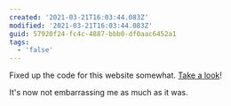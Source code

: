 ```yaml
---
created: '2021-03-21T16:03:44.083Z'
modified: '2021-03-21T16:03:44.083Z'
guid: 57920f24-fc4c-4887-bbb0-df0aac6452a1
tags:
  - 'false'
---
```

Fixed up the code for this website somewhat. [Take a look](https://github.com/whalecoiner/indieweb-express-site)!

It's now not embarrassing me as much as it was.
